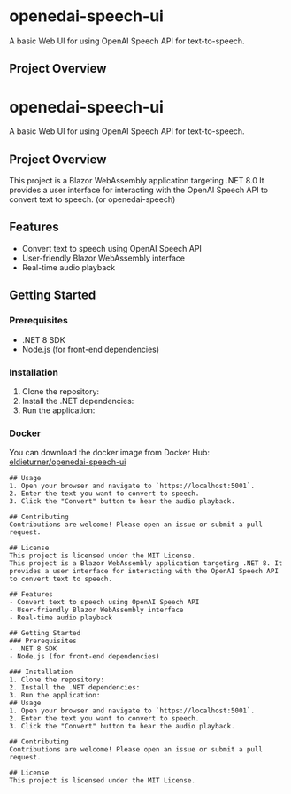 # openedai-speech-ui
A basic Web UI for using OpenAI Speech API for text-to-speech.

## Project Overview
# openedai-speech-ui
A basic Web UI for using OpenAI Speech API for text-to-speech.

## Project Overview
This project is a Blazor WebAssembly application targeting .NET 8.0 It provides a user interface for interacting with the OpenAI Speech API to convert text to speech. (or openedai-speech)

## Features
- Convert text to speech using OpenAI Speech API
- User-friendly Blazor WebAssembly interface
- Real-time audio playback

## Getting Started
### Prerequisites
- .NET 8 SDK
- Node.js (for front-end dependencies)

### Installation
1. Clone the repository:
2. Install the .NET dependencies:
3. Run the application:

### Docker
You can download the docker image from Docker Hub: [eldieturner/openedai-speech-ui](https://hub.docker.com/r/eldieturner/openedai-speech-ui)
```bash]
## Usage
1. Open your browser and navigate to `https://localhost:5001`.
2. Enter the text you want to convert to speech.
3. Click the "Convert" button to hear the audio playback.

## Contributing
Contributions are welcome! Please open an issue or submit a pull request.

## License
This project is licensed under the MIT License.
This project is a Blazor WebAssembly application targeting .NET 8. It provides a user interface for interacting with the OpenAI Speech API to convert text to speech.

## Features
- Convert text to speech using OpenAI Speech API
- User-friendly Blazor WebAssembly interface
- Real-time audio playback

## Getting Started
### Prerequisites
- .NET 8 SDK
- Node.js (for front-end dependencies)

### Installation
1. Clone the repository:
2. Install the .NET dependencies:
3. Run the application:
## Usage
1. Open your browser and navigate to `https://localhost:5001`.
2. Enter the text you want to convert to speech.
3. Click the "Convert" button to hear the audio playback.

## Contributing
Contributions are welcome! Please open an issue or submit a pull request.

## License
This project is licensed under the MIT License.
